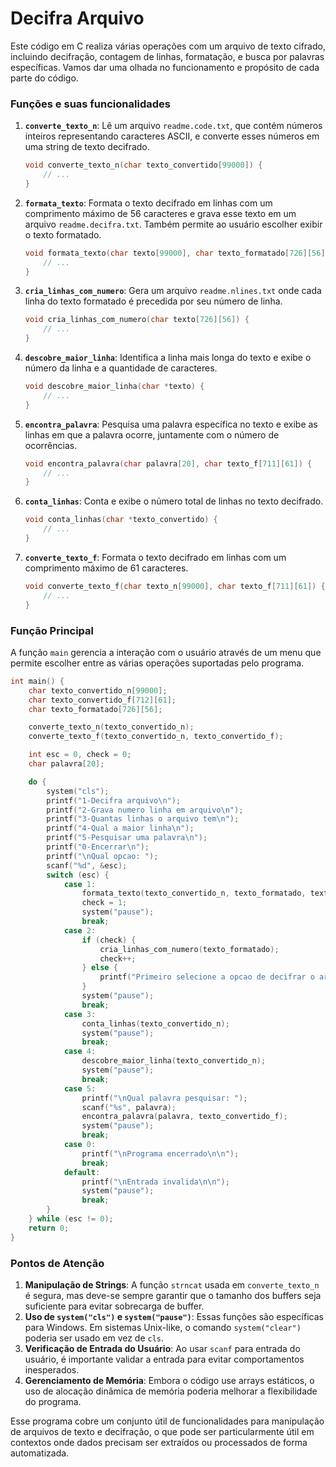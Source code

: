 # Decifra Arquivo

Este código em C realiza várias operações com um arquivo de texto cifrado, incluindo decifração, contagem de linhas, formatação, e busca por palavras específicas. Vamos dar uma olhada no funcionamento e propósito de cada parte do código.

### Funções e suas funcionalidades

1. **`converte_texto_n`**: Lê um arquivo `readme.code.txt`, que contém números inteiros representando caracteres ASCII, e converte esses números em uma string de texto decifrado.

   ```c
   void converte_texto_n(char texto_convertido[99000]) {
       // ...
   }
   ```

2. **`formata_texto`**: Formata o texto decifrado em linhas com um comprimento máximo de 56 caracteres e grava esse texto em um arquivo `readme.decifra.txt`. Também permite ao usuário escolher exibir o texto formatado.

   ```c
   void formata_texto(char texto[99000], char texto_formatado[726][56], char texto_f[712][61]) {
       // ...
   }
   ```

3. **`cria_linhas_com_numero`**: Gera um arquivo `readme.nlines.txt` onde cada linha do texto formatado é precedida por seu número de linha.

   ```c
   void cria_linhas_com_numero(char texto[726][56]) {
       // ...
   }
   ```

4. **`descobre_maior_linha`**: Identifica a linha mais longa do texto e exibe o número da linha e a quantidade de caracteres.

   ```c
   void descobre_maior_linha(char *texto) {
       // ...
   }
   ```

5. **`encontra_palavra`**: Pesquisa uma palavra específica no texto e exibe as linhas em que a palavra ocorre, juntamente com o número de ocorrências.

   ```c
   void encontra_palavra(char palavra[20], char texto_f[711][61]) {
       // ...
   }
   ```

6. **`conta_linhas`**: Conta e exibe o número total de linhas no texto decifrado.

   ```c
   void conta_linhas(char *texto_convertido) {
       // ...
   }
   ```

7. **`converte_texto_f`**: Formata o texto decifrado em linhas com um comprimento máximo de 61 caracteres.
   ```c
   void converte_texto_f(char texto_n[99000], char texto_f[711][61]) {
       // ...
   }
   ```

### Função Principal

A função `main` gerencia a interação com o usuário através de um menu que permite escolher entre as várias operações suportadas pelo programa.

```c
int main() {
    char texto_convertido_n[99000];
    char texto_convertido_f[712][61];
    char texto_formatado[726][56];

    converte_texto_n(texto_convertido_n);
    converte_texto_f(texto_convertido_n, texto_convertido_f);

    int esc = 0, check = 0;
    char palavra[20];

    do {
        system("cls");
        printf("1-Decifra arquivo\n");
        printf("2-Grava numero linha em arquivo\n");
        printf("3-Quantas linhas o arquivo tem\n");
        printf("4-Qual a maior linha\n");
        printf("5-Pesquisar uma palavra\n");
        printf("0-Encerrar\n");
        printf("\nQual opcao: ");
        scanf("%d", &esc);
        switch (esc) {
            case 1:
                formata_texto(texto_convertido_n, texto_formatado, texto_convertido_f);
                check = 1;
                system("pause");
                break;
            case 2:
                if (check) {
                    cria_linhas_com_numero(texto_formatado);
                    check++;
                } else {
                    printf("Primeiro selecione a opcao de decifrar o arquivo e entao tente novamente\n");
                }
                system("pause");
                break;
            case 3:
                conta_linhas(texto_convertido_n);
                system("pause");
                break;
            case 4:
                descobre_maior_linha(texto_convertido_n);
                system("pause");
                break;
            case 5:
                printf("\nQual palavra pesquisar: ");
                scanf("%s", palavra);
                encontra_palavra(palavra, texto_convertido_f);
                system("pause");
                break;
            case 0:
                printf("\nPrograma encerrado\n\n");
                break;
            default:
                printf("\nEntrada invalida\n\n");
                system("pause");
                break;
        }
    } while (esc != 0);
    return 0;
}
```

### Pontos de Atenção

1. **Manipulação de Strings**: A função `strncat` usada em `converte_texto_n` é segura, mas deve-se sempre garantir que o tamanho dos buffers seja suficiente para evitar sobrecarga de buffer.
2. **Uso de `system("cls")` e `system("pause")`**: Essas funções são específicas para Windows. Em sistemas Unix-like, o comando `system("clear")` poderia ser usado em vez de `cls`.
3. **Verificação de Entrada do Usuário**: Ao usar `scanf` para entrada do usuário, é importante validar a entrada para evitar comportamentos inesperados.
4. **Gerenciamento de Memória**: Embora o código use arrays estáticos, o uso de alocação dinâmica de memória poderia melhorar a flexibilidade do programa.

Esse programa cobre um conjunto útil de funcionalidades para manipulação de arquivos de texto e decifração, o que pode ser particularmente útil em contextos onde dados precisam ser extraídos ou processados de forma automatizada.

